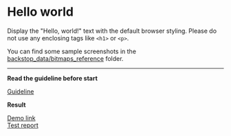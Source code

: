 # Hello world

Display the "Hello, world!" text with the default browser styling. Please do not use any enclosing tags like `<h1>` or `<p>`.

You can find some sample screenshots in the [backstop_data/bitmaps_reference](backstop_data/bitmaps_reference) folder.

___
**Read the guideline before start**

[Guideline](https://github.com/mate-academy/layout_task-guideline/blob/master/README.md)

**Result**

[Demo link](https://ekaterinakur.github.io/layout_hello-world/) <br>
[Test report](https://ekaterinakur.github.io/layout_hello-world/report/html_report/)
